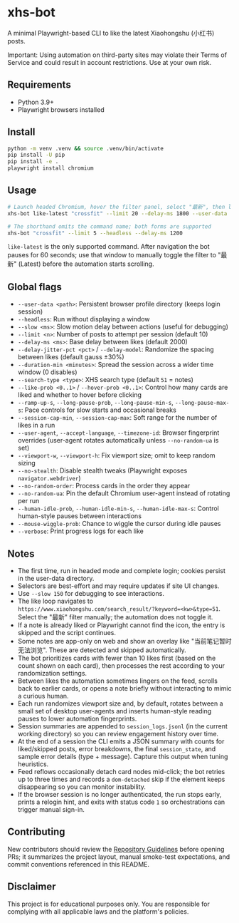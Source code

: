 xhs-bot
=======

A minimal Playwright-based CLI to like the latest Xiaohongshu (小红书) posts.

Important: Using automation on third-party sites may violate their Terms of Service and could result in account restrictions. Use at your own risk.

Requirements
-----------
- Python 3.9+
- Playwright browsers installed

Install
-------

```bash
python -m venv .venv && source .venv/bin/activate
pip install -U pip
pip install -e .
playwright install chromium
```

Usage
-----

```bash
# Launch headed Chromium, hover the filter panel, select "最新", then let the loop run
xhs-bot like-latest "crossfit" --limit 20 --delay-ms 1800 --user-data ./LoginInfo

# The shorthand omits the command name; both forms are supported
xhs-bot "crossfit" --limit 5 --headless --delay-ms 1200
```

`like-latest` is the only supported command. After navigation the bot pauses for 60 seconds;
use that window to manually toggle the filter to "最新" (Latest) before the automation starts scrolling.

Global flags
------------

- `--user-data <path>`: Persistent browser profile directory (keeps login session)
- `--headless`: Run without displaying a window
- `--slow <ms>`: Slow motion delay between actions (useful for debugging)
- `--limit <n>`: Number of posts to attempt per session (default 10)
- `--delay-ms <ms>`: Base delay between likes (default 2000)
- `--delay-jitter-pct <pct>` / `--delay-model`: Randomize the spacing between likes (default gauss ±30%)
- `--duration-min <minutes>`: Spread the session across a wider time window (0 disables)
- `--search-type <type>`: XHS search type (default `51` = notes)
- `--like-prob <0..1>` / `--hover-prob <0..1>`: Control how many cards are liked and whether to hover before clicking
- `--ramp-up-s`, `--long-pause-prob`, `--long-pause-min-s`, `--long-pause-max-s`: Pace controls for slow starts and occasional breaks
- `--session-cap-min`, `--session-cap-max`: Soft range for the number of likes in a run
- `--user-agent`, `--accept-language`, `--timezone-id`: Browser fingerprint overrides (user-agent rotates automatically unless `--no-random-ua` is set)
- `--viewport-w`, `--viewport-h`: Fix viewport size; omit to keep random sizing
- `--no-stealth`: Disable stealth tweaks (Playwright exposes `navigator.webdriver`)
- `--no-random-order`: Process cards in the order they appear
- `--no-random-ua`: Pin the default Chromium user-agent instead of rotating per run
- `--human-idle-prob`, `--human-idle-min-s`, `--human-idle-max-s`: Control human-style pauses between interactions
- `--mouse-wiggle-prob`: Chance to wiggle the cursor during idle pauses
- `--verbose`: Print progress logs for each like

Notes
-----
- The first time, run in headed mode and complete login; cookies persist in the user-data directory.
- Selectors are best-effort and may require updates if site UI changes.
- Use `--slow 150` for debugging to see interactions.
- The like loop navigates to `https://www.xiaohongshu.com/search_result/?keyword=<kw>&type=51`. Select the "最新" filter manually; the automation does not toggle it.
- If a note is already liked or Playwright cannot find the icon, the entry is skipped and the script continues.
- Some notes are app-only on web and show an overlay like "当前笔记暂时无法浏览". These are detected and skipped automatically.
- The bot prioritizes cards with fewer than 10 likes first (based on the count shown on each card), then processes the rest according to your randomization settings.
- Between likes the automation sometimes lingers on the feed, scrolls back to earlier cards, or opens a note briefly without interacting to mimic a curious human.
- Each run randomizes viewport size and, by default, rotates between a small set of desktop user-agents and inserts human-style reading pauses to lower automation fingerprints.
- Session summaries are appended to `session_logs.jsonl` (in the current working directory) so you can review engagement history over time.
- At the end of a session the CLI emits a JSON summary with counts for liked/skipped posts, error breakdowns, the final `session_state`, and sample error details (type + message). Capture this output when tuning heuristics.
- Feed reflows occasionally detach card nodes mid-click; the bot retries up to three times and records a `dom-detached` skip if the element keeps disappearing so you can monitor instability.
- If the browser session is no longer authenticated, the run stops early, prints a relogin hint, and exits with status code `1` so orchestrations can trigger manual sign-in.

Contributing
------------
New contributors should review the [Repository Guidelines](AGENTS.md) before opening PRs; it summarizes the project layout, manual smoke-test expectations, and commit conventions referenced in this README.

Disclaimer
----------
This project is for educational purposes only. You are responsible for complying with all applicable laws and the platform's policies.
